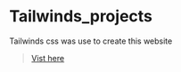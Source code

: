 # Tailwinds_projects
Tailwinds css was use to create this website 

>[Vist here](https://shreyash00007.github.io/Tailwinds_project/)
<!-- crl + / is for shortcut  -->
<!--[Index.html](https://github.com/shreyash00007/Tailwinds_projects/blob/main/index.html)--->
